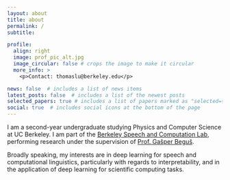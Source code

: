```yaml
---
layout: about
title: about
permalink: /
subtitle:

profile:
  align: right
  image: prof_pic_alt.jpg
  image_circular: false # crops the image to make it circular
  more_info: >
    <p>Contact: thomaslu@berkeley.edu</p>

news: false  # includes a list of news items
latest_posts: false  # includes a list of the newest posts
selected_papers: true # includes a list of papers marked as "selected={true}"
social: true  # includes social icons at the bottom of the page
---
```


I am a second-year undergraduate studying Physics and Computer Science at UC Berkeley. I am part of the [Berkeley Speech and Computation Lab](https://twitter.com/BerkeleySCLab), performing research under the supervision of [Prof. Gašper Beguš](https://gbegus.github.io/).

Broadly speaking, my interests are in deep learning for speech and computational linguistics, particularly with regards to interpretability, and in the application of deep learning for scientific computing tasks.  
